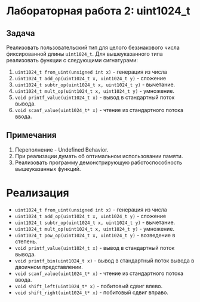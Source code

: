 # Лабораторная работа 2: uint1024_t

## Задача
Реализовать пользовательский тип для целого беззнакового числа фиксированной длины `uint1024_t`.
Для вышеуказанного типа реализовать функции с следующими сигнатурами:
1. `uint1024_t from_uint(unsigned int x)` - генерация из числа
2. `uint1024_t add_op(uint1024_t x, uint1024_t y)` - сложение
3. `uint1024_t subtr_op(uint1024_t x, uint1024_t y)` - вычетание.
4. `uint1024_t mult_op(uint1024_t x, uint1024_t y)` - умножение.
5. `void printf_value(uint1024_t x)` - вывод в стандартный поток вывода.
6. `void scanf_value(uint1024_t* x)` - чтение из стандартного потока ввода.

## Примечания
1. Переполнение - Undefined Behavior.
2. При реализации думать об оптимальном использовании памяти.
3. Реализовать программу демонстрирующую работоспособность вышеуказанных функций.

# Реализация
* `uint1024_t from_uint(unsigned int x)` - генерация из числа
* `uint1024_t add_op(uint1024_t x, uint1024_t y)` - сложение
* `uint1024_t subtr_op(uint1024_t x, uint1024_t y)` - вычетание.
* `uint1024_t mult_op(uint1024_t x, uint1024_t y)` - умножение.
* `uint1024_t pow_op(uint1024_t x, uint1024_t y)` - возведение в степень.
* `void printf_value(uint1024_t x)` - вывод в стандартный поток вывода.
* `void printf_bin(uint1024_t x)` - вывод в стандартный поток вывода в двоичном представлении.
* `void scanf_value(uint1024_t* x)` - чтение из стандартного потока ввода.
* `void shift_left(uint1024_t* x)` - побитовый сдвиг влево.
* `void shift_right(uint1024_t* x)` - побитовый сдвиг вправо.